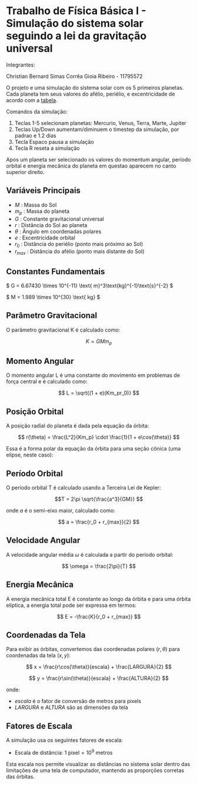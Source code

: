 # Trabalho de Física Básica I - Simulação do sistema solar seguindo a lei da gravitação universal 

Integrantes:

Christian Bernard Simas Corrêa Gioia Ribeiro - 11795572

O projeto e uma simulação do sistema solar com os 5 primeiros planetas. Cada planeta tem seus valores
do afélio, periélio, e excentricidade de acordo com a [tabela](https://nssdc.gsfc.nasa.gov/planetary/factsheet/).

Comandos da simulação:

1. Teclas 1-5 selecionam planetas: Mercurio, Venus, Terra, Marte, Jupiter
2. Teclas Up/Down aumentam/diminuem o timestep da simulação, por padrao e 1.2 dias
3. Tecla Espaco pausa a simulação
4. Tecla R reseta a simulação

Apos um planeta ser selecionado os valores do momentum angular, período orbital e energia mecânica do planeta em questao aparecem no canto superior direito.

## Variáveis Principais

- $M$ : Massa do Sol
- $m_p$ : Massa do planeta
- $G$ : Constante gravitacional universal
- $r$ : Distância do Sol ao planeta
- $\theta$ : Ângulo em coordenadas polares
- $e$ : Excentricidade orbital
- $r_0$ : Distância do periélio (ponto mais próximo ao Sol)
- $r_{max}$ : Distância do afélio (ponto mais distante do Sol)

## Constantes Fundamentais

$
G = 6.67430 \times 10^{-11} \text{ m}^3\text{kg}^{-1}\text{s}^{-2}
$

$
M = 1.989 \times 10^{30} \text{ kg}
$

## Parâmetro Gravitacional

O parâmetro gravitacional K é calculado como:

$$
K = GMm_p
$$

## Momento Angular

O momento angular L é uma constante do movimento em problemas de força central e é calculado como:

$$
L = \sqrt{(1 + e)(Km_pr_0)}
$$

## Posição Orbital

A posição radial do planeta é dada pela equação da órbita:

$$
r(\theta) = \frac{L^2}{Km_p} \cdot \frac{1}{1 + e\cos(\theta)}
$$

Essa é a forma polar da equação da órbita para uma seção cônica (uma elipse, neste caso):

## Período Orbital

O período orbital T é calculado usando a Terceira Lei de Kepler:

$$T = 2\pi \sqrt{\frac{a^3}{GM}} $$

onde $a$ é o semi-eixo maior, calculado como:

$$
a = \frac{r_0 + r_{max}}{2}
$$

## Velocidade Angular

A velocidade angular média $\omega$ é calculada a partir do período orbital:

$$
\omega = \frac{2\pi}{T}
$$

## Energia Mecânica

A energia mecânica total E é constante ao longo da órbita e para uma órbita elíptica, a energia total pode ser expressa em termos:

$$
E = -\frac{K}{r_0 + r_{max}}
$$

## Coordenadas da Tela

Para exibir as órbitas, convertemos das coordenadas polares $(r,\theta)$ para coordenadas da tela $(x,y)$:

$$
x = \frac{r\cos(\theta)}{escala} + \frac{LARGURA}{2}
$$

$$
y = \frac{r\sin(\theta)}{escala} + \frac{ALTURA}{2}
$$

onde:
- $escala$ é o fator de conversão de metros para pixels
- $LARGURA$ e $ALTURA$ são as dimensões da tela

## Fatores de Escala

A simulação usa os seguintes fatores de escala:
- Escala de distância: $1 \text{ pixel} = 10^9 \text{ metros}$

Esta escala nos permite visualizar as distâncias no sistema solar dentro das limitações de uma tela de computador, mantendo as proporções corretas das órbitas.

